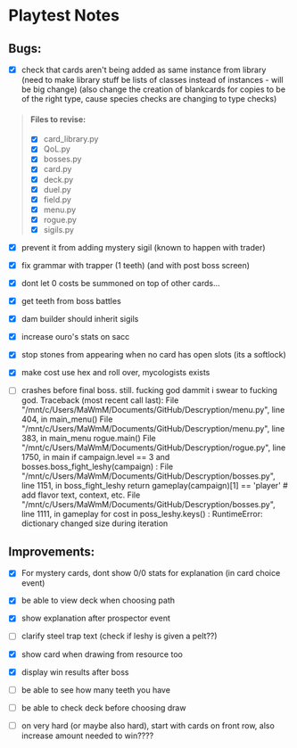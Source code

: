 <!-- LTeX: enabled=false -->
# Playtest Notes

## Bugs:

- [x] check that cards aren't being added as same instance from library (need to make library stuff be lists of classes instead of instances - will be big change) (also change the creation of blankcards for copies to be of the right type, cause species checks are changing to type checks)
 > #### Files to revise:
 > - [x] card_library.py
 > - [x] QoL.py
 > - [x] bosses.py
 > - [x] card.py
 > - [x] deck.py
 > - [x] duel.py
 > - [x] field.py
 > - [x] menu.py
 > - [x] rogue.py
 > - [x] sigils.py

- [x] prevent it from adding mystery sigil (known to happen with trader)

- [x] fix grammar with trapper (1 teeth) (and with post boss screen)

- [x] dont let 0 costs be summoned on top of other cards...

- [x] get teeth from boss battles

- [x] dam builder should inherit sigils

- [x] increase ouro's stats on sacc

- [x] stop stones from appearing when no card has open slots (its a softlock)

- [x] make cost use hex and roll over, mycologists exists

- [ ] crashes before final boss. still. fucking god dammit i swear to fucking god.
Traceback (most recent call last):
  File "/mnt/c/Users/MaWmM/Documents/GitHub/Descryption/menu.py", line 404, in <module>
    main_menu()
  File "/mnt/c/Users/MaWmM/Documents/GitHub/Descryption/menu.py", line 383, in main_menu
    rogue.main()
  File "/mnt/c/Users/MaWmM/Documents/GitHub/Descryption/rogue.py", line 1750, in main
    if campaign.level == 3 and bosses.boss_fight_leshy(campaign) :
  File "/mnt/c/Users/MaWmM/Documents/GitHub/Descryption/bosses.py", line 1151, in boss_fight_leshy
    return gameplay(campaign)[1] == 'player' # add flavor text, context, etc.
  File "/mnt/c/Users/MaWmM/Documents/GitHub/Descryption/bosses.py", line 1111, in gameplay
    for cost in poss_leshy.keys() :
RuntimeError: dictionary changed size during iteration



## Improvements:

- [x] For mystery cards, dont show 0/0 stats for explanation (in card choice event)

- [x] be able to view deck when choosing path

- [x] show explanation after prospector event

- [ ] clarify steel trap text (check if leshy is given a pelt??)

- [x] show card when drawing from resource too

- [x] display win results after boss

- [ ] be able to see how many teeth you have

- [ ] be able to check deck before choosing draw

- [ ] on very hard (or maybe also hard), start with cards on front row, also increase amount needed to win????

<!-- - [ ] maybe let survivors lower cost -->

<!-- - [ ] make it so stones can replace sigils -->

<!-- - [ ] maybe make unkillable not work on sacc (wait for further testing after bug fixes) -->

<!-- - [ ] maybe get rid of starting squirrel (give another main deck card, will need update to fair draw implementation) -->

<!-- - [ ] add another use for teeth (upgrade or remove cards? campfire cost?? REMOVE SIGILS!!) -->

<!-- - [ ] add insentive for bigger, messier decks (safety without softlock???????????) -->

<!-- - [ ] in sacrifice for sigils event, allow to go back at any point, not just end confirmation -->